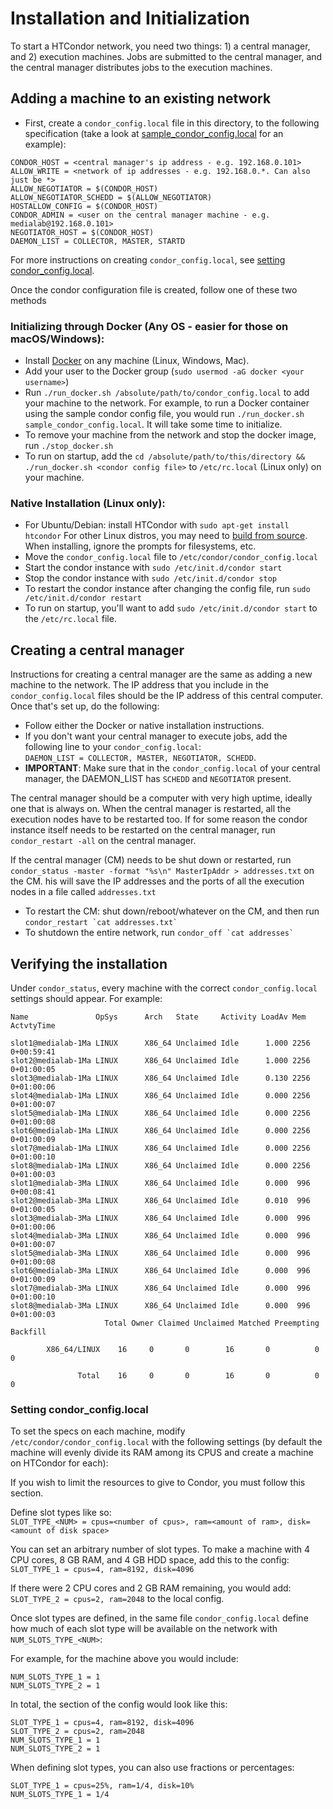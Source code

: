 # Installation and Initialization

To start a HTCondor network, you need two things: 1) a central manager, and 2) execution machines. Jobs are submitted to the central manager, and the central manager distributes jobs to the execution machines. 

## Adding a machine to an existing network
- First, create a `condor_config.local` file in this directory, to the following specification (take a look at [sample_condor_config.local](sample_condor_config.local) for an example):  
```
CONDOR_HOST = <central manager's ip address - e.g. 192.168.0.101>
ALLOW_WRITE = <network of ip addresses - e.g. 192.168.0.*. Can also just be *>
ALLOW_NEGOTIATOR = $(CONDOR_HOST)
ALLOW_NEGOTIATOR_SCHEDD = $(ALLOW_NEGOTIATOR)
HOSTALLOW_CONFIG = $(CONDOR_HOST)
CONDOR_ADMIN = <user on the central manager machine - e.g. medialab@192.168.0.101>
NEGOTIATOR_HOST = $(CONDOR_HOST)
DAEMON_LIST = COLLECTOR, MASTER, STARTD
``` 

For more instructions on creating `condor_config.local`, see [setting condor_config.local](#user-content-setting-condor_configlocal).  

Once the condor configuration file is created, follow one of these two methods

### Initializing through Docker (Any OS - easier for those on macOS/Windows):  
- Install [Docker](https://www.docker.com/) on any machine (Linux, Windows, Mac). 
- Add your user to the Docker group (`sudo usermod -aG docker <your username>`)
- Run `./run_docker.sh /absolute/path/to/condor_config.local` to add your machine to the network. For example, to run a Docker container using the sample condor config file, you would run `./run_docker.sh sample_condor_config.local`. It will take some time to initialize.
- To remove your machine from the network and stop the docker image, run `./stop_docker.sh`
- To run on startup, add the `cd /absolute/path/to/this/directory && ./run_docker.sh <condor config file>` to `/etc/rc.local` (Linux only) on your machine. 

### Native Installation (Linux only):  
- For Ubuntu/Debian: install HTCondor with `sudo apt-get install htcondor` For other Linux distros, you may need to [build from source](https://htcondor-wiki.cs.wisc.edu/index.cgi/wiki). When installing, ignore the prompts for filesystems, etc. 
- Move the `condor_config.local` file to `/etc/condor/condor_config.local`  
- Start the condor instance with `sudo /etc/init.d/condor start`
- Stop the condor instance with `sudo /etc/init.d/condor stop`
- To restart the condor instance after changing the config file, run `sudo /etc/init.d/condor restart`
- To run on startup, you'll want to add `sudo /etc/init.d/condor start` to the `/etc/rc.local` file.

## Creating a central manager  
Instructions for creating a central manager are the same as adding a new machine to the network. The IP address that you include in the `condor_config.local` files should be the IP address of this central computer. Once that's set up, do the following:
- Follow either the Docker or native installation instructions.
- If you don't want your central manager to execute jobs, add the following line to your `condor_config.local`:  
`DAEMON_LIST = COLLECTOR, MASTER, NEGOTIATOR, SCHEDD`.
- **IMPORTANT**: Make sure that in the `condor_config.local` of your central manager, the DAEMON_LIST has `SCHEDD` and `NEGOTIATOR` present.

The central manager should be a computer with very high uptime, ideally one that is always on. When the central manager is restarted, all the execution nodes have to be restarted too. If for some reason the condor instance itself needs to be restarted on the central manager, run `condor_restart -all` on the central manager. 

If the central manager (CM) needs to be shut down or restarted, run `condor_status -master -format "%s\n" MasterIpAddr > addresses.txt` on the CM. his will save the IP addresses and the ports of all the execution nodes in a file called `addresses.txt`  
- To restart the CM: shut down/reboot/whatever on the CM, and then run ``condor_restart `cat addresses.txt` ``
- To shutdown the entire network, run ``condor_off `cat addresses` ``

## Verifying the installation

Under `condor_status`, every machine with the correct `condor_config.local` settings should appear. For example:
```
Name               OpSys      Arch   State     Activity LoadAv Mem   ActvtyTime

slot1@medialab-1Ma LINUX      X86_64 Unclaimed Idle      1.000 2256  0+00:59:41
slot2@medialab-1Ma LINUX      X86_64 Unclaimed Idle      1.000 2256  0+01:00:05
slot3@medialab-1Ma LINUX      X86_64 Unclaimed Idle      0.130 2256  0+01:00:06
slot4@medialab-1Ma LINUX      X86_64 Unclaimed Idle      0.000 2256  0+01:00:07
slot5@medialab-1Ma LINUX      X86_64 Unclaimed Idle      0.000 2256  0+01:00:08
slot6@medialab-1Ma LINUX      X86_64 Unclaimed Idle      0.000 2256  0+01:00:09
slot7@medialab-1Ma LINUX      X86_64 Unclaimed Idle      0.000 2256  0+01:00:10
slot8@medialab-1Ma LINUX      X86_64 Unclaimed Idle      0.000 2256  0+01:00:03
slot1@medialab-3Ma LINUX      X86_64 Unclaimed Idle      0.000  996  0+00:08:41
slot2@medialab-3Ma LINUX      X86_64 Unclaimed Idle      0.010  996  0+01:00:05
slot3@medialab-3Ma LINUX      X86_64 Unclaimed Idle      0.000  996  0+01:00:06
slot4@medialab-3Ma LINUX      X86_64 Unclaimed Idle      0.000  996  0+01:00:07
slot5@medialab-3Ma LINUX      X86_64 Unclaimed Idle      0.000  996  0+01:00:08
slot6@medialab-3Ma LINUX      X86_64 Unclaimed Idle      0.000  996  0+01:00:09
slot7@medialab-3Ma LINUX      X86_64 Unclaimed Idle      0.000  996  0+01:00:10
slot8@medialab-3Ma LINUX      X86_64 Unclaimed Idle      0.000  996  0+01:00:03
                     Total Owner Claimed Unclaimed Matched Preempting Backfill

        X86_64/LINUX    16     0       0        16       0          0        0

               Total    16     0       0        16       0          0        0
```

### Setting condor_config.local

To set the specs on each machine, modify `/etc/condor/condor_config.local` with the following settings (by default the machine will evenly divide its RAM among its CPUS and create a machine on HTCondor for each):

If you wish to limit the resources to give to Condor, you must follow this section.

Define slot types like so:  
`SLOT_TYPE_<NUM> = cpus=<number of cpus>, ram=<amount of ram>, disk=<amount of disk space>`

You can set an arbitrary number of slot types. To make a machine with 4 CPU cores, 8 GB RAM, and 4 GB HDD space, add this to the config:  
`SLOT_TYPE_1 = cpus=4, ram=8192, disk=4096`

If there were 2 CPU cores and 2 GB RAM remaining, you would add:  
`SLOT_TYPE_2 = cpus=2, ram=2048` to the local config.

Once slot types are defined, in the same file `condor_config.local` define how much of each slot type will be available on the network with `NUM_SLOTS_TYPE_<NUM>`:

For example, for the machine above you would include:  
```
NUM_SLOTS_TYPE_1 = 1
NUM_SLOTS_TYPE_2 = 1
```

In total, the section of the config would look like this:  
```
SLOT_TYPE_1 = cpus=4, ram=8192, disk=4096
SLOT_TYPE_2 = cpus=2, ram=2048
NUM_SLOTS_TYPE_1 = 1
NUM_SLOTS_TYPE_2 = 1
```

When defining slot types, you can also use fractions or percentages:
```
SLOT_TYPE_1 = cpus=25%, ram=1/4, disk=10%
NUM_SLOTS_TYPE_1 = 1/4
```
